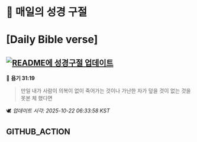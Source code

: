 # 🙏 매일의 성경 구절
# [Daily Bible verse]
## [![README에 성경구절 업데이트](https://github.com/DONGSUKA/first_test/actions/workflows/update-readme-bible.yml/badge.svg)](https://github.com/DONGSUKA/first_test/actions/workflows/update-readme-bible.yml)
<!-- START_BIBLE_VERSE -->
📖 **욥기 31:19**
> 만일 내가 사람이 의복이 없이 죽어가는 것이나 가난한 자가 덮을 것이 없는 것을 못본 체 했다면

🕊️ _업데이트 시각: 2025-10-22 06:33:58 KST_
  <!-- END_BIBLE_VERSE -->
## GITHUB_ACTION
